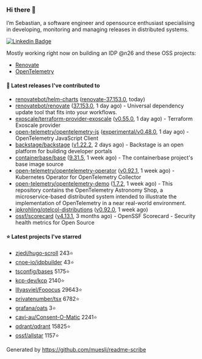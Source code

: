 ### Hi there 👋

I’m Sebastian, a software engineer and opensource enthusiast specialising in developing, monitoring and managing releases in distributed systems.    

[![Linkedin Badge](https://img.shields.io/badge/-LinkedIn-blue?style=flat&logo=Linkedin&logoColor=white&link=https://www.linkedin.com/in/sebastian-poxhofer/)](https://www.linkedin.com/in/sebastian-poxhofer/)

Mostly working right now on building an IDP @n26 and these OSS projects:
- [Renovate](https://github.com/renovatebot/renovate)
- [OpenTelemetry](https://github.com/open-telemetry)



#### 🚀 Latest releases I've contributed to

- [renovatebot/helm-charts](https://github.com/renovatebot/helm-charts) ([renovate-37.153.0](https://github.com/renovatebot/helm-charts/releases/tag/renovate-37.153.0), today)
- [renovatebot/renovate](https://github.com/renovatebot/renovate) ([37.153.0](https://github.com/renovatebot/renovate/releases/tag/37.153.0), 1 day ago) - Universal dependency update tool that fits into your workflows.
- [exoscale/terraform-provider-exoscale](https://github.com/exoscale/terraform-provider-exoscale) ([v0.55.0](https://github.com/exoscale/terraform-provider-exoscale/releases/tag/v0.55.0), 1 day ago) - Terraform Exoscale provider
- [open-telemetry/opentelemetry-js](https://github.com/open-telemetry/opentelemetry-js) ([experimental/v0.48.0](https://github.com/open-telemetry/opentelemetry-js/releases/tag/experimental/v0.48.0), 1 day ago) - OpenTelemetry JavaScript Client
- [backstage/backstage](https://github.com/backstage/backstage) ([v1.22.2](https://github.com/backstage/backstage/releases/tag/v1.22.2), 2 days ago) - Backstage is an open platform for building developer portals
- [containerbase/base](https://github.com/containerbase/base) ([9.31.5](https://github.com/containerbase/base/releases/tag/9.31.5), 1 week ago) - The containerbase project&#39;s base image source
- [open-telemetry/opentelemetry-operator](https://github.com/open-telemetry/opentelemetry-operator) ([v0.92.1](https://github.com/open-telemetry/opentelemetry-operator/releases/tag/v0.92.1), 1 week ago) - Kubernetes Operator for OpenTelemetry Collector
- [open-telemetry/opentelemetry-demo](https://github.com/open-telemetry/opentelemetry-demo) ([1.7.2](https://github.com/open-telemetry/opentelemetry-demo/releases/tag/1.7.2), 1 week ago) - This repository contains the OpenTelemetry Astronomy Shop, a microservice-based distributed system intended to illustrate the implementation of OpenTelemetry in a near real-world environment.
- [jpkrohling/otelcol-distributions](https://github.com/jpkrohling/otelcol-distributions) ([v0.92.0](https://github.com/jpkrohling/otelcol-distributions/releases/tag/v0.92.0), 1 week ago)
- [ossf/scorecard](https://github.com/ossf/scorecard) ([v4.13.1](https://github.com/ossf/scorecard/releases/tag/v4.13.1), 3 months ago) - OpenSSF Scorecard - Security health metrics for Open Source

#### ⭐ Latest projects I've starred

- [zjedi/hugo-scroll](https://github.com/zjedi/hugo-scroll) 243⭐
- [cnoe-io/idpbuilder](https://github.com/cnoe-io/idpbuilder) 43⭐
- [tsconfig/bases](https://github.com/tsconfig/bases) 5175⭐
- [kcp-dev/kcp](https://github.com/kcp-dev/kcp) 2140⭐
- [lllyasviel/Fooocus](https://github.com/lllyasviel/Fooocus) 29643⭐
- [privatenumber/tsx](https://github.com/privatenumber/tsx) 6782⭐
- [grafana/oats](https://github.com/grafana/oats) 3⭐
- [cavi-au/Consent-O-Matic](https://github.com/cavi-au/Consent-O-Matic) 2241⭐
- [qdrant/qdrant](https://github.com/qdrant/qdrant) 15825⭐
- [ossf/allstar](https://github.com/ossf/allstar) 1157⭐



Generated by https://github.com/muesli/readme-scribe

